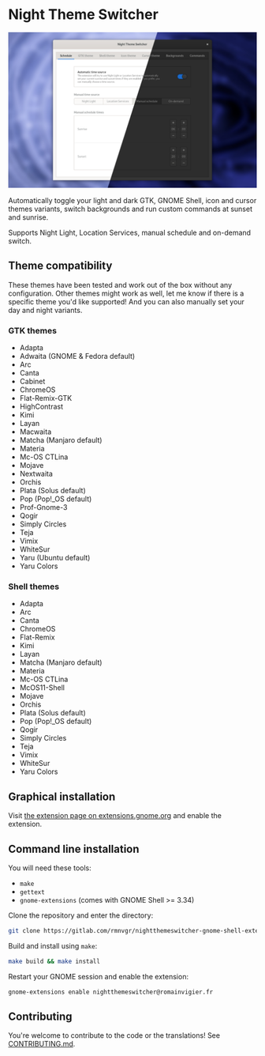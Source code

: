 # Night Theme Switcher

![](./res/screenshot.png)
<!-- Background picture by Adrien Converse from https://unsplash.com/photos/kCrrUx7US04 -->

Automatically toggle your light and dark GTK, GNOME Shell, icon and cursor themes variants, switch backgrounds and run custom commands at sunset and sunrise.

Supports Night Light, Location Services, manual schedule and on-demand switch.

## Theme compatibility

These themes have been tested and work out of the box without any configuration. Other themes might work as well, let me know if there is a specific theme you'd like supported! And you can also manually set your day and night variants.

### GTK themes

- Adapta
- Adwaita (GNOME & Fedora default)
- Arc
- Canta
- Cabinet
- ChromeOS
- Flat-Remix-GTK
- HighContrast
- Kimi
- Layan
- Macwaita
- Matcha (Manjaro default)
- Materia
- Mc-OS CTLina
- Mojave
- Nextwaita
- Orchis
- Plata (Solus default)
- Pop (Pop!_OS default)
- Prof-Gnome-3
- Qogir
- Simply Circles
- Teja
- Vimix
- WhiteSur
- Yaru (Ubuntu default)
- Yaru Colors

### Shell themes

- Adapta
- Arc
- Canta
- ChromeOS
- Flat-Remix
- Kimi
- Layan
- Matcha (Manjaro default)
- Materia
- Mc-OS CTLina
- McOS11-Shell
- Mojave
- Orchis
- Plata (Solus default)
- Pop (Pop!_OS default)
- Qogir
- Simply Circles
- Teja
- Vimix
- WhiteSur
- Yaru Colors

## Graphical installation

Visit [the extension page on extensions.gnome.org](https://extensions.gnome.org/extension/2236/night-theme-switcher/) and enable the extension.

## Command line installation

You will need these tools:

- `make`
- `gettext`
- `gnome-extensions` (comes with GNOME Shell >= 3.34)

Clone the repository and enter the directory:

```bash
git clone https://gitlab.com/rmnvgr/nightthemeswitcher-gnome-shell-extension.git && cd nightthemeswitcher-gnome-shell-extension
```

Build and install using `make`:

```bash
make build && make install
```

Restart your GNOME session and enable the extension:

```bash
gnome-extensions enable nightthemeswitcher@romainvigier.fr
```

## Contributing

You're welcome to contribute to the code or the translations! See [CONTRIBUTING.md](./CONTRIBUTING.md).
